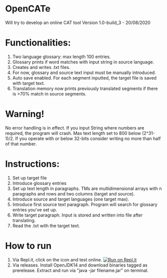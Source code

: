 # OpenCATe
Will try to develop an online CAT tool
Version 1.0-build_3 - 20/08/2020
# Functionalities:
1. Two language glossary: max length 100 entries.
2. Glossary prints if word matches with input string in source language.
3. Creates and writes .txt files.
4. For now, glossary and source text input must be manually introduced.
5. Auto save enabled. For each segment inputted, the target file is saved with target text.
6. Translation memory now prints previously translated segments if there is >70% match in source segments.

# Warning!
No error handling is in effect. If you input String where numbers are required, the program will crash.
Max text length set to 800 below (2^31-1)/2. If you operate with or below 32-bits consider writing no more than half of that number. 

# Instructions:
1. Set up target file
2. Introduce glossary entries
3. Set up text length in paragraphs. TMs are multidimensional arrays with n paragraphs and rows and two columns (target and source).
4. Introduce source and target languages (one target max).
5. Introduce first source text paragraph. Program will search for glossary entries you've set up.
6. Write target paragraph. Input is stored and written into file after translating.
7. Read the .txt with the target text.

# How to run
1. Via Repl.it, click on the icon and test online.
[![Run on Repl.it](https://repl.it/badge/github/emiestevarena/OpenCATe)](https://repl.it/github/emiestevarena/OpenCATe)
2. Via releases. Install OpenJDK14 and download binaries tagged as prerelease. Extract and run via "java -jar filename.jar" on terminal.
